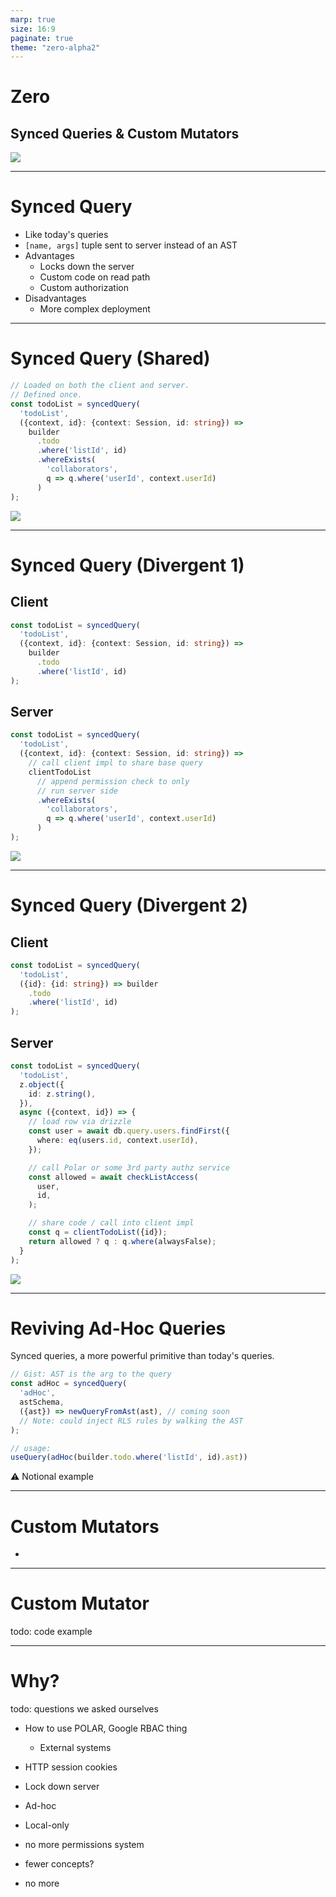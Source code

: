 ```yaml
---
marp: true
size: 16:9
paginate: true
theme: "zero-alpha2"
---
```


# Zero

## Synced Queries & Custom Mutators

<img src="./mascot-jumping.png" class="mascot center" />

---

# Synced Query

- Like today's queries
- `[name, args]` tuple sent to server instead of an AST
- Advantages
  - Locks down the server
  - Custom code on read path
  - Custom authorization
- Disadvantages
  - More complex deployment

---

# Synced Query (Shared)

<div class="two-col">
  <div class="col">

```typescript
// Loaded on both the client and server.
// Defined once.
const todoList = syncedQuery(
  'todoList',
  ({context, id}: {context: Session, id: string}) =>
    builder
      .todo
      .where('listId', id)
      .whereExists(
        'collaborators',
        q => q.where('userId', context.userId)
      )
);
```
  </div>
</div>

<img src="./mascot-running.png" class="mascot-sm bottom-left" />

---

# Synced Query (Divergent 1)

<div class="two-col">
  <div class="col">

## Client

```typescript
const todoList = syncedQuery(
  'todoList',
  ({context, id}: {context: Session, id: string}) =>
    builder
      .todo
      .where('listId', id)
);
```
  </div>
  <div class="col">

## Server

```typescript
const todoList = syncedQuery(
  'todoList',
  ({context, id}: {context: Session, id: string}) =>
    // call client impl to share base query
    clientTodoList
      // append permission check to only
      // run server side
      .whereExists(
        'collaborators',
        q => q.where('userId', context.userId)
      )
);
```
  </div>
</div>

<img src="./mascot-blocking.png" class="mascot-sm bottom-left" />

---

# Synced Query (Divergent 2)

<div class="two-col">
  <div class="col">

  ## Client

```typescript
const todoList = syncedQuery(
  'todoList',
  ({id}: {id: string}) => builder
    .todo
    .where('listId', id)
);
```
  </div>
  <div class="col">

## Server

```ts
const todoList = syncedQuery(
  'todoList',
  z.object({
    id: z.string(),
  }),
  async ({context, id}) => {
    // load row via drizzle
    const user = await db.query.users.findFirst({
      where: eq(users.id, context.userId),
    });

    // call Polar or some 3rd party authz service
    const allowed = await checkListAccess(
      user,
      id,
    );

    // share code / call into client impl
    const q = clientTodoList({id});
    return allowed ? q : q.where(alwaysFalse);
  }
);
```
  </div>
</div>

<img src="./mascot-jumping.png" class="mascot-sm bottom-left" />

---

# Reviving Ad-Hoc Queries

Synced queries, a more powerful primitive than today's queries.

```ts
// Gist: AST is the arg to the query
const adHoc = syncedQuery(
  'adHoc',
  astSchema,
  ({ast}) => newQueryFromAst(ast), // coming soon
  // Note: could inject RLS rules by walking the AST
);

// usage:
useQuery(adHoc(builder.todo.where('listId', id).ast))
```


<div class="note">⚠️ Notional example</div>

---

# Custom Mutators

- 

---


# Custom Mutator

todo: code example

---

# Why?

todo: questions we asked ourselves
- How to use POLAR, Google RBAC thing
  - External systems
- HTTP session cookies
- Lock down server


- Ad-hoc
- Local-only
- no more permissions system
- fewer concepts?
- no more